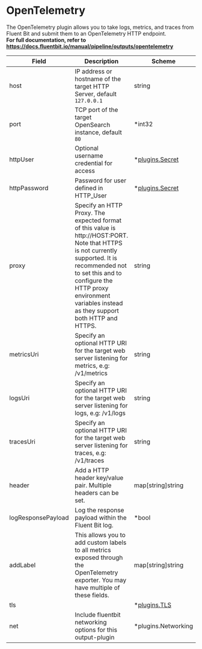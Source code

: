 # OpenTelemetry

The OpenTelemetry plugin allows you to take logs, metrics, and traces from Fluent Bit and submit them to an OpenTelemetry HTTP endpoint. <br /> **For full documentation, refer to https://docs.fluentbit.io/manual/pipeline/outputs/opentelemetry**


| Field | Description | Scheme |
| ----- | ----------- | ------ |
| host | IP address or hostname of the target HTTP Server, default `127.0.0.1` | string |
| port | TCP port of the target OpenSearch instance, default `80` | *int32 |
| httpUser | Optional username credential for access | *[plugins.Secret](../secret.md) |
| httpPassword | Password for user defined in HTTP_User | *[plugins.Secret](../secret.md) |
| proxy | Specify an HTTP Proxy. The expected format of this value is http://HOST:PORT. Note that HTTPS is not currently supported. It is recommended not to set this and to configure the HTTP proxy environment variables instead as they support both HTTP and HTTPS. | string |
| metricsUri | Specify an optional HTTP URI for the target web server listening for metrics, e.g: /v1/metrics | string |
| logsUri | Specify an optional HTTP URI for the target web server listening for logs, e.g: /v1/logs | string |
| tracesUri | Specify an optional HTTP URI for the target web server listening for traces, e.g: /v1/traces | string |
| header | Add a HTTP header key/value pair. Multiple headers can be set. | map[string]string |
| logResponsePayload | Log the response payload within the Fluent Bit log. | *bool |
| addLabel | This allows you to add custom labels to all metrics exposed through the OpenTelemetry exporter. You may have multiple of these fields. | map[string]string |
| tls |  | *[plugins.TLS](../tls.md) |
| net | Include fluentbit networking options for this output-plugin | *plugins.Networking |
